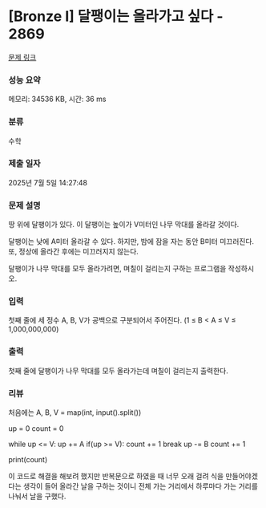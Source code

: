 # [Bronze I] 달팽이는 올라가고 싶다 - 2869 

[문제 링크](https://www.acmicpc.net/problem/2869) 

### 성능 요약

메모리: 34536 KB, 시간: 36 ms

### 분류

수학

### 제출 일자

2025년 7월 5일 14:27:48

### 문제 설명

<p>땅 위에 달팽이가 있다. 이 달팽이는 높이가 V미터인 나무 막대를 올라갈 것이다.</p>

<p>달팽이는 낮에 A미터 올라갈 수 있다. 하지만, 밤에 잠을 자는 동안 B미터 미끄러진다. 또, 정상에 올라간 후에는 미끄러지지 않는다.</p>

<p>달팽이가 나무 막대를 모두 올라가려면, 며칠이 걸리는지 구하는 프로그램을 작성하시오.</p>

### 입력 

 <p>첫째 줄에 세 정수 A, B, V가 공백으로 구분되어서 주어진다. (1 ≤ B < A ≤ V ≤ 1,000,000,000)</p>

### 출력 

 <p>첫째 줄에 달팽이가 나무 막대를 모두 올라가는데 며칠이 걸리는지 출력한다.</p>

 ### 리뷰

 <p>
처음에는
A, B, V = map(int, input().split())

up = 0
count = 0

while up <= V:
    up += A
    if(up >= V):
        count += 1
        break
    up -= B
    count += 1

print(count)

이 코드로 해결을 해보려 했지만 반복문으로 하였을 때 너무 오래 걸려 식을 만들어야겠다는 생각이 들어 올라간 날을 구하는 것이니 전체 가는 거리에서 하루마다 가는 거리를 나눠서 날을 구했다.
</p>


